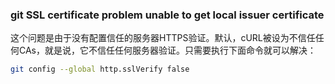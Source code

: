 ### git SSL certificate problem unable to get local issuer certificate
这个问题是由于没有配置信任的服务器HTTPS验证。默认，cURL被设为不信任任何CAs，就是说，它不信任任何服务器验证。只需要执行下面命令就可以解决：

```sh
git config --global http.sslVerify false
```

